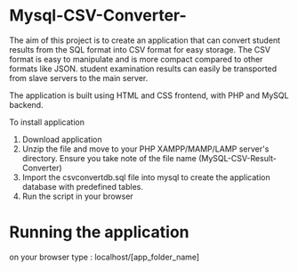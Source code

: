 # Mysql-CSV-Converter-
The aim of this project is to create an application that can convert student results from the SQL format
into CSV format for easy storage. The CSV format is easy to manipulate and is more compact compared to other
formats like JSON. student examination results can easily be transported from slave servers to the main server.

The application is built using HTML and CSS frontend, with PHP and MySQL backend.

To install application

1. Download application
2. Unzip the file and move to your PHP XAMPP/MAMP/LAMP server's directory. Ensure you take note of the file name (MySQL-CSV-Result-Converter)
4. Import the csvconvertdb.sql file into mysql to create the application database with predefined tables.
5. Run the script in your browser

# Running the application
on your browser type : localhost/[app_folder_name]


